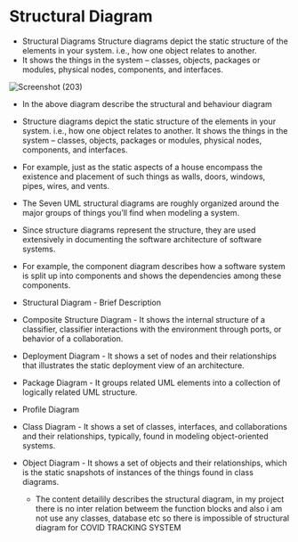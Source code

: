 # Structural Diagram
  
  
  * Structural Diagrams Structure diagrams depict the static structure of the elements in your system. i.e., how one object relates to another. 
  * It shows the things in the system – classes, objects, packages or modules, physical nodes, components, and interfaces.

![Screenshot (203)](https://user-images.githubusercontent.com/101585225/159698834-ac5efe69-46da-4aed-9914-6cbb26edc87b.png)

  * In the above diagram describe the structural and behaviour diagram 
  * Structure diagrams depict the static structure of the elements in your system. i.e., how one object relates to another. It shows the things in 
    the system – classes, objects, packages or modules, physical nodes, components, and interfaces. 
  * For example, just as the static aspects of a house encompass the existence and placement of such things as walls, doors, windows, pipes, wires, and vents. 
  * The Seven UML structural diagrams are roughly organized around the major groups of things you’ll find when modeling a system.

  * Since structure diagrams represent the structure, they are used extensively in documenting the software architecture of software systems.

  * For example, the component diagram describes how a software system is split up into components and shows the dependencies among these components.



* Structural Diagram	         -    Brief Description
* Composite Structure Diagram	 -    It shows the internal structure of a classifier, classifier interactions with the environment through ports, or behavior of a 
                                    collaboration.
* Deployment Diagram	         -    It shows a set of nodes and their relationships that illustrates the static deployment view of an architecture.
* Package Diagram              -    It groups related UML elements into a collection of logically related UML structure.
* Profile Diagram	 
* Class Diagram	               -    It shows a set of classes, interfaces, and collaborations and their relationships, typically, found in modeling object-oriented systems.
* Object Diagram	             -    It shows a set of objects and their relationships, which is the static snapshots of instances of the things found in class diagrams.

    * The content detailily describes the structural diagram, in my project there is no inter relation betweem the function blocks and also i am not use any 
      classes, database etc so there is impossible of structural diagram for COVID TRACKING SYSTEM
